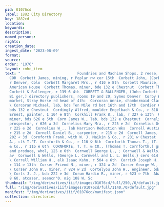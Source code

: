 ```yaml
---
pid: 01076cd
label: 1882 City Directory
key: 1882cd
location: 
keywords: 
description: 
named_persons: 
rights: 
creation_date: 
ingest_date: '2023-08-09'
format: 
source: 
order: '1076'
layout: cmhc_item
text: "                          Foundries and Machine Shops. 2 reese, se. coR 104
  COR  Corbett James, mining, r Poplar nw cor 15th  Corbett John, (Corbett & Ballenger,)
  r Denver, Colo  Corbett Margaret Mrs., r 410 e 8th  Corbett Maurice, engineer, bds
  American House  Corbett Thomas, miner, bde 132 e Chestnut  Corbett Thomas B., with
  Corbett & Ballenger, r 139 6 4th  CORBETT & BALLENGER, (John Corbett and John H.
  Bi ger,) directory publishers, rooms 19 and 20, Symes Denver  Corby Wesley B., meat
  market, Stray Horse rd head of 4th:  Corcoran Annie, chambermaid Clarendon Hotel
  \ Corcoran Michael, lab, bds Ten Mile rd bet 16th and 17th  Cordier George, miner,
  bds 132 e Chestnut  Cordingly Alfred, moulder Engelbach & Co., r 318 w 8th  Corin
  Ernest, painter, 1 104 e 8th  Corkhill Frank 8., lab, r 327 e 13th  Corlett John,
  miner, bds 626 e 5th  Corn James W., lab, bds 132 e Chestnut  Cornelison Huston,
  prospector, r 626 w 3d  Cornelius Mary Mra., r 225 e 2d  Cornelius Oscar E., physician,
  r 225 e 2d  Corneliua W_., lab Harrison Reduction Wks  Cornell Austin A., carpenter,
  r 215 e 2d  Cornell Daniel B., carpenter, r 215 e 2d  Cornell James, miner, bds
  202 « 3d  Cornforth Frank, with W. J. Maikin & Co., r 201 w Chestat  Cornforth Frank
  A., clk T.'T. Cornforth & Co., r 116 © 6th  Cornforth Thomas T., (T. T. Cornforth
  & Co., r 116 e 6th  CORNFORTE, T. T. & CO., (Thomas T. Cornforth,) grocerii fruits
  and produce, whol, 125 e 6th  Cornwell George L., ; Cornwell & Wells,) r 614 Harrison
  av  Cornwell & Wells, (George L. Cornwell and L. L. Wells,} cers 614 Harrison av
  \ Correll William H., elk Isaac Kahn, r 504 e 6th  Corrick Joseph H., engineer,
  r 114 e 13th  Corser Friend N., miner, r 324 w 2d  Corser George W., r 205 w Front
  \ Corser John W., miner, r 824 w 2d  Cortelyou John H., engineer, bds 514 w Chestnut
  \ Corts J. J., bda 222 e 3d  Corum Hardin R., miner, r 623 e 7th  Abadie, E. Ri,
  8 G0. atcazer, seencn'0. nig 108 W. 5c          "
thumbnail: "/img/derivatives/iiif/images/01076cd/full/250,/0/default.jpg"
full: "/img/derivatives/iiif/images/01076cd/full/1140,/0/default.jpg"
manifest: "/img/derivatives/iiif/01076cd/manifest.json"
collection: directories
---
```

